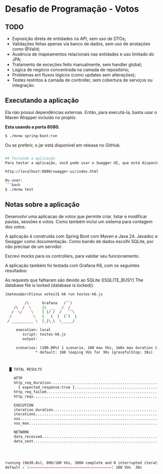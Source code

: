 # Desafio de Programação - Votos

## TODO
- Exposição direta de entidades na API, sem uso de DTOs;
- Validações feitas apenas via banco de dados, sem uso de anotações como @Valid;
- Ausência de mapeamentos relacionais nas entidades e uso limitado do JPA;
- Tratamento de exceções feito manualmente, sem handler global;
- Lógica de negócio concentrada na camada de repositório;
- Problemas em fluxos lógicos (como updates sem alterações);
- Testes restritos à camada de controller, sem cobertura de serviços ou integração.

## Executando a aplicação

Ela não possui dependências externas. Então, para executá-la, basta usar o 
Maven Wrapper incluído no projeto.

**Esta usando a porta 8080.**
```bash
$ ./mvnw spring-boot:run
```

Ou se preferir, o jar está disponível em release no GitHub.

```bash

## Testando a aplicação
Para testar a aplicação, você pode usar o Swagger UI, que está disponível durante a execução da aplicação.

http://localhost:8080/swagger-ui/index.html

Ou usar:
```bash
$ ./mvnw test
```

## Notas sobre a aplicação

Desenvolvi uma aplicacao de votos que permite criar, listar e modificar pautas,
sessões e votos. Como também inclui um sistema para contagem dos votos.

A aplicação é construída com Spring Boot com Maven e Java 24. Javadoc e Swagger
como documentação. Como bando de dados escolhi SQLite, por não precisar de
um servidor.

Escrevi mocks para os controllers, para validar seu funcionamento.

A aplicação também foi testada com Grafana K6, com os seguintes resultados:

As requests que falharam são devido ao SQLite ([SQLITE_BUSY] The database file is locked (database is locked)).
```bash
[mateus@archlinux votos]$ k6 run testes-k6.js 

         /\      Grafana   /‾‾/  
    /\  /  \     |\  __   /  /   
   /  \/    \    | |/ /  /   ‾‾\ 
  /          \   |   (  |  (‾)  |
 / __________ \  |_|\_\  \_____/ 

     execution: local
        script: testes-k6.js
        output: -

     scenarios: (100.00%) 1 scenario, 100 max VUs, 1m0s max duration (incl. graceful stop):
              * default: 100 looping VUs for 30s (gracefulStop: 30s)



  █ TOTAL RESULTS 

    HTTP
    http_req_duration.......................................................: avg=19.88ms min=1ms    med=8.16ms max=427.85ms p(90)=25.01ms p(95)=45.43ms
      { expected_response:true }............................................: avg=7.26ms  min=2.88ms med=5.89ms max=121.12ms p(90)=12.22ms p(95)=14.76ms
    http_req_failed.........................................................: 45.16% 1355 out of 3000
    http_reqs...............................................................: 3000   97.431044/s

    EXECUTION
    iteration_duration......................................................: avg=1.02s   min=1s     med=1s     max=1.43s    p(90)=1.02s   p(95)=1.04s  
    iterations..............................................................: 3000   97.431044/s
    vus.....................................................................: 100    min=100          max=100
    vus_max.................................................................: 100    min=100          max=100

    NETWORK
    data_received...........................................................: 1.1 MB 35 kB/s
    data_sent...............................................................: 525 kB 17 kB/s




running (0m30.8s), 000/100 VUs, 3000 complete and 0 interrupted iterations
default ✓ [======================================] 100 VUs  30s
```
